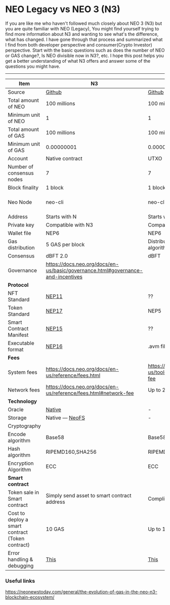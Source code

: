 # NEO Legacy vs NEO 3 (N3)

If you are like me who haven't followed much closely about NEO 3 (N3) but you are quite familiar with NEO (Legacy), You might find yourself trying to find more information about N3 and wanting to see what's the difference, what has changed. I have gone through that process and summarized what I find from both developer perspective and consumer(Crypto Investor) perspective. Start with the basic questions such as does the number of NEO or GAS change?, Is NEO divisible now in N3?, etc. I hope this post helps you get a better understanding of what N3 offers and answer some of the questions you might have.



---


| Item                                             | N3                                                                              | Neo legacy                                                                                                  | Note                                                                         |
|--------------------------------------------------|---------------------------------------------------------------------------------|-------------------------------------------------------------------------------------------------------------|------------------------------------------------------------------------------|
| Source                                           | [Github](https://github.com/neo-project/neo)                                                                          | [Github](https://github.com/neo-project/neo/tree/2.13.0)                                                                                                      |                                                                              |
| Total amount of NEO                              | 100 millions                                                                    | 100 millions                                                                                                | unchange                                                                     |
| Minimum unit of NEO                              | 1                                                                               | 1                                                                                                           | unchange                                                                     |
| Total amount of GAS                              | 100 millions                                                                    | 100 millions                                                                                                | unchange                                                                     |
| Minimum unit of GAS                              | 0.00000001                                                                      | 0.00000001                                                                                                  | unchange                                                                     |
| Account                                          | Native contract                                                                 | UTXO                                                                                                        |                                                                              |
| Number of consensus nodes                        | 7                                                                               | 7                                                                                                           |                                                                              |
| Block finality                                   | 1 block                                                                         | 1 block                                                                                                     | unchange                                                                     |
| Neo Node                                         | neo-cli                                                                         | neo-cli                                                                                                     | https://docs.neo.org/docs/en-us/node/introduction.html#neo-node-introduction |
| Address                                          | Starts with N                                                                   | Starts with A                                                                                               |                                                                              |
| Private key                                      | Compatible with N3                                                              | Compatible with N3                                                                                          |                                                                              |
| Wallet file                                      | NEP6                                                                            | NEP6                                                                                                        | unchange                                                                     |
| Gas distribution                                 | 5 GAS per block                                                                 | Distributed over 22 years through a decaying-rate algorithm.                                                | https://neo.org/neogas#tokens                                                |
| Consensus                                        | dBFT 2.0                                                                        | dBFT                                                                                                        |                                                                              |
| Governance                                       | https://docs.neo.org/docs/en-us/basic/governance.html#governance-and-incentives |                                                                                                             |                                                                              |
| **Protocol**                                         |                                                                                 |                                                                                                             |                                                                              |
| NFT Standard                                     | [NEP11](https://github.com/neo-project/proposals/blob/master/nep-11.mediawiki)                                                                           | ??                                                                                                          |                                                                              |
| Token Standard                                   | [NEP17](https://github.com/neo-project/proposals/blob/master/nep-17.mediawiki)                                                                           | NEP5                                                                                                        |                                                                              |
| Smart Contract Manifest                          | [NEP15](https://github.com/neo-project/proposals/blob/master/nep-15.mediawiki)                                                                           | ??                                                                                                          |                                                                              |
| Executable format                                | [NEP16](https://github.com/neo-project/proposals/blob/master/nep-16.mediawiki)                                                                           | .avm file                                                                                                   |                                                                              |
| **Fees**                                             |                                                                                 |                                                                                                             |                                                                              |
| System fees                                      | https://docs.neo.org/docs/en-us/reference/fees.html                             | https://docs.neo.org/v2/docs/en-us/tooldev/concept/charging_model.html#system-fee                           |                                                                              |
| Network fees                                     | https://docs.neo.org/docs/en-us/reference/fees.html#network-fee                 |  Up to 20 free transactions in a block |                                                                              |
| **Technology**                                       |                                                                                 |                                                                                                             |                                                                              |
| Oracle                                           | [Native](https://docs.neo.org/docs/en-us/advanced/oracle.html)                                                                          | -                                                                                                           |                                                                              |
| Storage                                          | Native — [NeoFS](https://fs.neo.org/network)                                                                  | -                                                                                                           |                                                                              |
| Cryptography                                     |                                                                                 |                                                                                                             |                                                                              |
| Encode algorithm                                 | Base58                                                                          | Base58                                                                                                      | unchange                                                                     |
| Hash algorithm                                   | RIPEMD160,SHA256                                                                | RIPEMD160,SHA256                                                                                            | unchange                                                                     |
| Encryption Algorithm                             | ECC                                                                             | ECC                                                                                                         | unchange                                                                     |
| **Smart contract**                                   |                                                                                 |                                                                                                             |                                                                              |
| Token sale in Smart contract                     | Simply send asset to smart contract address                                     | Complicate because of UTXO                                                                                  |                                                                              |
| Cost to deploy a smart contract (Token contract) | 10 GAS                                                                          | Up to 1,000 GAS                                                                                             |                                                                              |
| Error handling & debugging                                   | [This](https://c.tenor.com/50hyInZwYp4AAAAC/breeze-nicolas-cage.gif)                                                                           | [This](https://c.tenor.com/L66gfL1eMUsAAAAC/computer-throw.gif)                                                                                                   |                                                                              |



### Useful links


https://neonewstoday.com/general/the-evolution-of-gas-in-the-neo-n3-blockchain-ecosystem/
